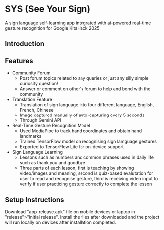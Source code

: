 # SYS (See Your Sign) 
A sign language self-learning app integrated with ai-powered real-time gesture recognition for Google KitaHack 2025

## Introduction


## Features
- Community Forum
  - Post forum topics related to any queries or just any silly simple curiosity question!
  - Answer or comment on other's forum to help and bond with the community
- Translation Feature
  - Translation of sign language into four different language, English, French, Chinese
  - Image captured manually of auto-capturing every 5 seconds
  - Through Gemini API
- Real-Time Gesture Recognition Model
  - Used MediaPipe to track hand coordinates and obtain hand landmarks
  - Trained TensorFlow model on recognising sign lamguage gestures
  - Exported to TensorFlow Lite for on-device support
- Sign Language Learning
  - Lessons such as numbers and common phrases used in daily life such as thank you and goodbye
  - Three parts of each lesson, first is teaching by showing video/images and meaning, second is quiz-based evalutation for user to read and recognise gesture, third is receiving video input to verify if user practicing gesture correctly to complete the lesson

## Setup Instructions 
Download "app-release.apk" file on mobile devices or laptop in "release">"initial release". Install the files after downloaded and the project will run locally on devices after installation completed.



